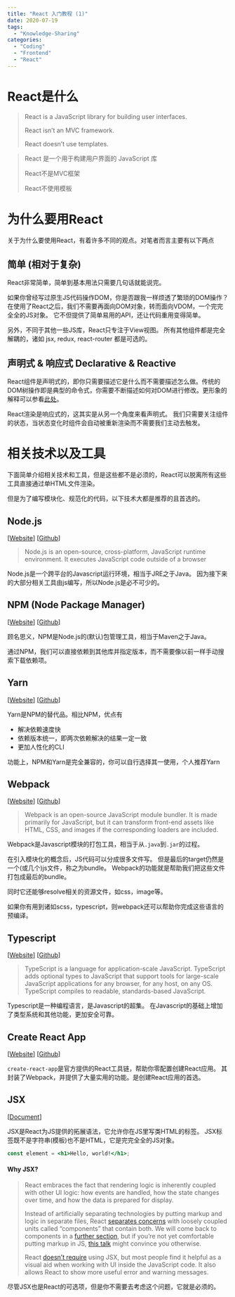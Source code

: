 ```yaml
---
title: "React 入门教程 (1)"
date: 2020-07-19
tags: 
  - "Knowledge-Sharing"
categories:
  - "Coding"
  - "Frontend"
  - "React"
---
```


# React是什么

> React is a JavaScript library for building user interfaces.
>
> React isn’t an MVC framework.
> 
> React doesn’t use templates.

<p/>

> React 是一个用于构建用户界面的 JavaScript 库
> 
> React不是MVC框架
> 
> React不使用模板

# 为什么要用React

关于为什么要使用React，有着许多不同的观点。对笔者而言主要有以下两点

## 简单 (相对于复杂)

React非常简单，简单到基本用法只需要几句话就能说完。

如果你曾经写过原生JS代码操作DOM，你是否跟我一样烦透了繁琐的DOM操作？
在使用了React之后，我们不需要再面向DOM对象，转而面向VDOM，一个完完全全的JS对象。
它不但提供了简单易用的API，还让代码重用变得简单。

另外，不同于其他一些JS库，React只专注于View视图。
所有其他组件都是完全解耦的，诸如 jsx, redux, react-router 都是可选的。


## 声明式 & 响应式 Declarative & Reactive

React组件是声明式的，即你只需要描述它是什么而不需要描述怎么做。传统的DOM树操作即是典型的命令式，你需要不断描述如何对DOM进行修改。更形象的解释可以参看[此处](https://stackoverflow.com/questions/33655534/difference-between-declarative-and-imperative-in-react-js)。

React渲染是响应式的，这其实是从另一个角度来看声明式。
我们只需要关注组件的状态，当状态变化时组件会自动被重新渲染而不需要我们主动去触发。

# 相关技术以及工具

下面简单介绍相关技术和工具，但是这些都不是必须的，React可以脱离所有这些工具直接通过单HTML文件渲染。

但是为了编写模块化、规范化的代码，以下技术大都是推荐的且首选的。

## Node.js

[[Website](https://nodejs.org/en/)] [[Github](https://github.com/nodejs/node)]

> Node.js is an open-source, cross-platform, JavaScript runtime environment. It executes JavaScript code outside of a browser

Node.js是一个跨平台的Javascript运行环境，相当于JRE之于Java。
因为接下来的大部分相关工具由js编写，所以Node.js是必不可少的。

## NPM (Node Package Manager)

[[Website](https://www.npmjs.com/)] [[Github](https://github.com/npm/cli)]

顾名思义，NPM是Node.js的(默认)包管理工具，相当于Maven之于Java。

通过NPM，我们可以直接依赖到其他库并指定版本，而不需要像以前一样手动搜索下载依赖项。

## Yarn

[[Website](https://yarnpkg.com/)] [[Github](https://github.com/yarnpkg/yarn)]

Yarn是NPM的替代品。相比NPM，优点有

- 解决依赖速度快
- 依赖版本统一，即两次依赖解决的结果一定一致
- 更加人性化的CLI

功能上，NPM和Yarn是完全兼容的，你可以自行选择其一使用，个人推荐Yarn

## Webpack

[[Website](https://webpack.js.org/)] [[Github](https://github.com/webpack/webpack)]

> Webpack is an open-source JavaScript module bundler. It is made primarily for JavaScript, but it can transform front-end assets like HTML, CSS, and images if the corresponding loaders are included.

Webpack是Javascript模块的打包工具，相当于从`.java`到`.jar`的过程。

在引入模块化的概念后，JS代码可以分成很多文件写。
但是最后的target仍然是一个(或几个)js文件，称之为bundle。
Webpack的功能就是帮助我们把这些文件打包成最后的bundle。

同时它还能够resolve相关的资源文件，如css，image等。

如果你有用到诸如scss，typescript，则webpack还可以帮助你完成这些语言的预编译。

## Typescript

[[Website](https://www.typescriptlang.org/)] [[Github](https://github.com/microsoft/TypeScript)]

> TypeScript is a language for application-scale JavaScript. TypeScript adds optional types to JavaScript that support tools for large-scale JavaScript applications for any browser, for any host, on any OS. TypeScript compiles to readable, standards-based JavaScript.

Typescript是一种编程语言，是Javascript的超集。
在Javascript的基础上增加了类型系统和其他功能，更加安全可靠。

## Create React App

[[Website](https://create-react-app.dev/)] [[Github](https://github.com/facebook/create-react-app)]

`create-react-app`是官方提供的React工具链，帮助你零配置创建React应用。
其封装了Webpack，并提供了大量实用的功能。是创建React应用的首选。

## JSX

[[Document](https://reactjs.org/docs/introducing-jsx.html)]

JSX是React为JS提供的拓展语法，它允许你在JS里写类HTML的标签。
JSX标签既不是字符串(模板)也不是HTML，它是完完全全的JS对象。

```jsx
const element = <h1>Hello, world!</h1>;
```

#### Why JSX?

> React embraces the fact that rendering logic is inherently coupled with other UI logic: how events are handled, how the state changes over time, and how the data is prepared for display. 
>
> Instead of artificially separating technologies by putting markup and logic in separate files, React [separates concerns](https://en.wikipedia.org/wiki/Separation_of_concerns) with loosely coupled units called “components” that contain both. We will come back to components in a [further section](https://reactjs.org/docs/components-and-props.html), but if you’re not yet comfortable putting markup in JS, [this talk](https://www.youtube.com/watch?v=x7cQ3mrcKaY) might convince you otherwise.
>
> React [doesn’t require](https://reactjs.org/docs/react-without-jsx.html) using JSX, but most people find it helpful as a visual aid when working with UI inside the JavaScript code. It also allows React to show more useful error and warning messages.

尽管JSX也是React的可选项，但是你不需要去考虑这个问题，它就是必须的。
